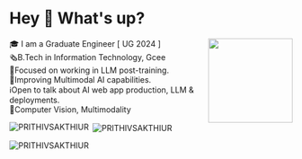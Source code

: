 # Hey 👋 What's up?

<img align="right" height="150" src="https://huggingface.co/spaces/prithivMLmods/Top-Prompt-Collection/resolve/main/cc.gif"  />

🎓 I am a Graduate Engineer [ UG 2024 ]<br>🗞️B.Tech in Information Technology, Gcee<br>🌠Focused on working in LLM post-training.<br>🔮Improving Multimodal AI capabilities.<br>ℹ️Open to talk about AI web app production, LLM & deployments.<br>🥠Computer Vision, Multimodality 

<p><img align="left" src="https://github-readme-stats.vercel.app/api/top-langs?username=PRITHIVSAKTHIUR&show_icons=true&locale=en&layout=compact&theme=tokyonight" alt="PRITHIVSAKTHIUR" /></p>

<p>&nbsp;<img align="center" src="https://github-readme-stats.vercel.app/api?username=PRITHIVSAKTHIUR&show_icons=true&locale=en&theme=tokyonight" alt="PRITHIVSAKTHIUR" /></p>

<p><img align="center" src="https://github-readme-streak-stats.herokuapp.com/?user=PRITHIVSAKTHIUR&&theme=tokyonight" alt="PRITHIVSAKTHIUR" /></p>
